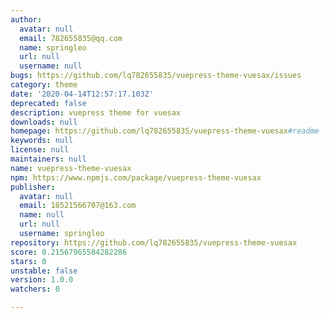 ```yaml
---
author:
  avatar: null
  email: 782655835@qq.com
  name: springleo
  url: null
  username: null
bugs: https://github.com/lq782655835/vuepress-theme-vuesax/issues
category: theme
date: '2020-04-14T12:57:17.103Z'
deprecated: false
description: vuepress theme for vuesax
downloads: null
homepage: https://github.com/lq782655835/vuepress-theme-vuesax#readme
keywords: null
license: null
maintainers: null
name: vuepress-theme-vuesax
npm: https://www.npmjs.com/package/vuepress-theme-vuesax
publisher:
  avatar: null
  email: 18521566707@163.com
  name: null
  url: null
  username: springleo
repository: https://github.com/lq782655835/vuepress-theme-vuesax
score: 0.21567965584282286
stars: 0
unstable: false
version: 1.0.0
watchers: 0

---
```


